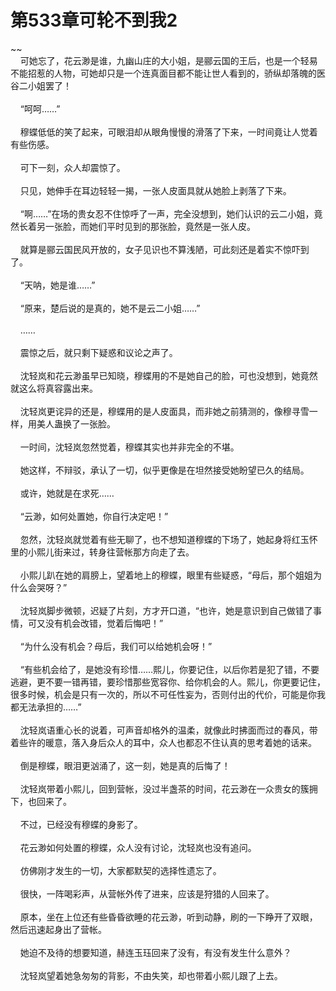 # 第533章可轮不到我2
~~<br>&nbsp;&nbsp;&nbsp;&nbsp;可她忘了，花云渺是谁，九幽山庄的大小姐，是郦云国的王后，也是一个轻易不能招惹的人物，可她却只是一个连真面目都不能让世人看到的，骄纵却落魄的医谷二小姐罢了！<br><br>&nbsp;&nbsp;&nbsp;&nbsp;“呵呵……”<br><br>&nbsp;&nbsp;&nbsp;&nbsp;穆蝶低低的笑了起来，可眼泪却从眼角慢慢的滑落了下来，一时间竟让人觉着有些伤感。<br><br>&nbsp;&nbsp;&nbsp;&nbsp;可下一刻，众人却震惊了。<br><br>&nbsp;&nbsp;&nbsp;&nbsp;只见，她伸手在耳边轻轻一揭，一张人皮面具就从她脸上剥落了下来。<br><br>&nbsp;&nbsp;&nbsp;&nbsp;“啊……”在场的贵女忍不住惊呼了一声，完全没想到，她们认识的云二小姐，竟然长着另一张脸，而她们平时见到的那张脸，竟然是一张人皮。<br><br>&nbsp;&nbsp;&nbsp;&nbsp;就算是郦云国民风开放的，女子见识也不算浅陋，可此刻还是着实不惊吓到了。<br><br>&nbsp;&nbsp;&nbsp;&nbsp;“天呐，她是谁……”<br><br>&nbsp;&nbsp;&nbsp;&nbsp;“原来，楚后说的是真的，她不是云二小姐……”<br><br>&nbsp;&nbsp;&nbsp;&nbsp;……<br><br>&nbsp;&nbsp;&nbsp;&nbsp;震惊之后，就只剩下疑惑和议论之声了。<br><br>&nbsp;&nbsp;&nbsp;&nbsp;沈轻岚和花云渺虽早已知晓，穆蝶用的不是她自己的脸，可也没想到，她竟然就这么将真容露出来。<br><br>&nbsp;&nbsp;&nbsp;&nbsp;沈轻岚更诧异的还是，穆蝶用的是人皮面具，而非她之前猜测的，像穆寻雪一样，用美人蛊换了一张脸。<br><br>&nbsp;&nbsp;&nbsp;&nbsp;一时间，沈轻岚忽然觉着，穆蝶其实也并非完全的不堪。<br><br>&nbsp;&nbsp;&nbsp;&nbsp;她这样，不辩驳，承认了一切，似乎更像是在坦然接受她盼望已久的结局。<br><br>&nbsp;&nbsp;&nbsp;&nbsp;或许，她就是在求死……<br><br>&nbsp;&nbsp;&nbsp;&nbsp;“云渺，如何处置她，你自行决定吧！”<br><br>&nbsp;&nbsp;&nbsp;&nbsp;忽然，沈轻岚就觉着有些无聊了，也不想知道穆蝶的下场了，她起身将红玉怀里的小熙儿街来过，转身往营帐那方向走了去。<br><br>&nbsp;&nbsp;&nbsp;&nbsp;小熙儿趴在她的肩膀上，望着地上的穆蝶，眼里有些疑惑，“母后，那个姐姐为什么会哭呀？”<br><br>&nbsp;&nbsp;&nbsp;&nbsp;沈轻岚脚步微顿，迟疑了片刻，方才开口道，“也许，她是意识到自己做错了事情，可又没有机会改错，觉着后悔吧！”<br><br>&nbsp;&nbsp;&nbsp;&nbsp;“为什么没有机会？母后，我们可以给她机会呀！”<br><br>&nbsp;&nbsp;&nbsp;&nbsp;“有些机会给了，是她没有珍惜……熙儿，你要记住，以后你若是犯了错，不要逃避，更不要一错再错，要珍惜那些宽容你、给你机会的人。熙儿，你更要记住，很多时候，机会是只有一次的，所以不可任性妄为，否则付出的代价，可能是你我都无法承担的……”<br><br>&nbsp;&nbsp;&nbsp;&nbsp;沈轻岚语重心长的说着，可声音却格外的温柔，就像此时拂面而过的春风，带着些许的暖意，落入身后众人的耳中，众人也都忍不住认真的思考着她的话来。<br><br>&nbsp;&nbsp;&nbsp;&nbsp;倒是穆蝶，眼泪更汹涌了，这一刻，她是真的后悔了！<br><br>&nbsp;&nbsp;&nbsp;&nbsp;沈轻岚带着小熙儿，回到营帐，没过半盏茶的时间，花云渺在一众贵女的簇拥下，也回来了。<br><br>&nbsp;&nbsp;&nbsp;&nbsp;不过，已经没有穆蝶的身影了。<br><br>&nbsp;&nbsp;&nbsp;&nbsp;花云渺如何处置的穆蝶，众人没有讨论，沈轻岚也没有追问。<br><br>&nbsp;&nbsp;&nbsp;&nbsp;仿佛刚才发生的一切，大家都默契的选择性遗忘了。<br><br>&nbsp;&nbsp;&nbsp;&nbsp;很快，一阵喝彩声，从营帐外传了进来，应该是狩猎的人回来了。<br><br>&nbsp;&nbsp;&nbsp;&nbsp;原本，坐在上位还有些昏昏欲睡的花云渺，听到动静，刷的一下睁开了双眼，然后迅速起身出了营帐。<br><br>&nbsp;&nbsp;&nbsp;&nbsp;她迫不及待的想要知道，赫连玉珏回来了没有，有没有发生什么意外？<br><br>&nbsp;&nbsp;&nbsp;&nbsp;沈轻岚望着她急匆匆的背影，不由失笑，却也带着小熙儿跟了上去。<br><br>
                    

<script>_fwqdsqadxfw()</script>
<div><script>_dfwf1dw();</script></div>
<div><script>_dfwf1agdw();</script></div>
                
